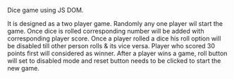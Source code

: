 Dice game using JS DOM.

It is designed as a two player game.
Randomly any one player wil start the game.
Once dice is rolled corresponding number will be added with corresponding player score.
Once a player rolled a dice his roll option will be disabled till other person rolls & its vice versa.
Player who scored 30 points first will considered as winner.
After a player wins a game, roll button will set to disabled mode and reset button needs to be clicked to start the new game.

